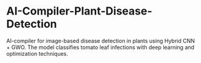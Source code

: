 # AI-Compiler-Plant-Disease-Detection
AI-compiler for image-based disease detection in plants using Hybrid CNN + GWO. The model classifies tomato leaf infections with deep learning and optimization techniques.
